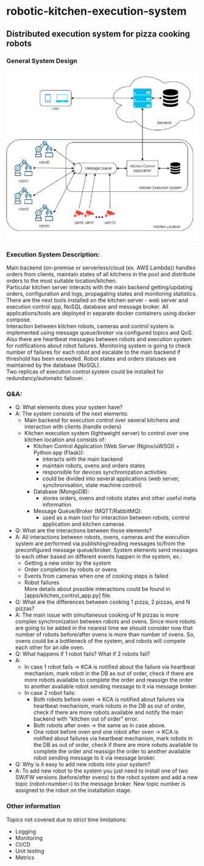 # robotic-kitchen-execution-system
## Distributed execution system for pizza cooking robots

### General System Design
![General System Design](/img/general_system_design.png)

### Execution System Description:
Main backend (on-premise or serverless/cloud (ex. AWS Lambda)) handles orders from clients, maintain states of all kitchens in the pool and distribute orders to the most suitable location/kitchen.  
Particular kitchen server interacts with the main backend getting/updating orders, configuration and logs, propagating states and monitoring statistics.  
There are the next tools installed on the kitchen server - web server and execution control app, NoSQL database and message broker. 
All applications/tools are deployed in separate docker containers using docker compose.  
Interaction between kitchen robots, cameras and control system is implemented using message queue/broker via configured topics and QoS.  
Also there are heartbeat messages between robots and execution system for notifications about robot failures.
Monitoring system is going to check number of failures for each robot and escalate to the main backend if threshold has been exceeded.
Robot states and orders statuses are maintained by the database (NoSQL).  
Two replicas of execution control system could be installed for redundancy/automatic failover.

### Q&A:
- Q: What elements does your system have? 
- A: The system consists of the next elements:
  - Main backend for execution control over several kitchens and interaction with clients (handle orders)
  - Kitchen execution system (lightweight server) to control over one kitchen location and consists of:
    - Kitchen Control Application (Web Server (Nginx/uWSGI) + Python app (Flask)):
      - interacts with the main backend
      - maintain robots, ovens and orders states
      - responsible for devices synchronization activities
      - could be divided into several applications (web server, synchronisation, state machine control)
    - Database (MongoDB):
      - stores orders, ovens and robots states and other useful meta information
    - Message Queue/Broker (MQTT/RabbitMQ):
      - used as a main tool for interaction between robots, control application and kitchen cameras
- Q: What are the interactions between those elements?
- A: All interactions between robots, ovens, cameras and the execution system are performed via publishing/reading messages to/from the preconfigured message queue/broker.
  System elements send messages to each other based on different events happen in the system, ex.:
  - Getting a new order by the system
  - Order completion by robots or ovens
  - Events from cameras when one of cooking steps is failed
  - Robot failures  
  More details about possible interactions could be found in [apps/kitchen_control_app.py] file.
- Q: What are the differences between cooking 1 pizza, 2 pizzas, and N pizzas?
- A: The main issue with simultaneous cooking of N pizzas is more complex synchronization between robots and ovens. 
  Since more robots are going to be added in the nearest time we should consider now that number of robots before/after ovens is more than number of ovens.
  So, ovens could be a bottleneck of the system, and robots will compete each other for an idle oven.
- Q: What happens if 1 robot fails? What if 2 robots fail?
- A: 
  - In case 1 robot fails -> KCA is notified about the failure via heartbeat mechanism, mark robot in the DB as out of order, check if there are more robots available to complete the order and reassign the order to another available robot sending message to it via message broker.
  - In case 2 robot fails:
    - Both robots before oven -> KCA is notified about failures via heartbeat mechanism, mark robots in the DB as out of order, check if there are more robots available and notify the main backend with "kitchen out of order" error.
    - Both robots after oven -> the same as in case above.
    - One robot before oven and one robot after oven -> KCA is notified about failures via heartbeat mechanism, mark robots in the DB as out of order, check if there are more robots available to complete the order and reassign the order to another available robot sending message to it via message broker.
- Q: Why is it easy to add new robots into your system?
- A: To add new robot to the system you just need to install one of two SW/FW versions (before/after ovens) to the robot system and add a new topic (robot\<number>) to the message broker. New topic number is assigned to the robot on the installation stage.

### Other information
Topics not covered due to strict time limitations:
- Logging
- Monitoring
- CI/CD
- Unit testing
- Metrics
